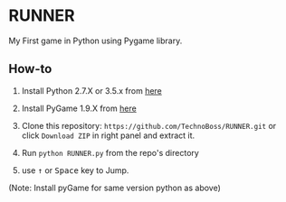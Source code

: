 # RUNNER
My First game in Python using Pygame library.


How-to
------

1. Install Python 2.7.X or 3.5.x from [here](https://www.python.org/download/releases/)

2. Install PyGame 1.9.X from [here](http://www.pygame.org/download.shtml)

3. Clone this repository: `https://github.com/TechnoBoss/RUNNER.git` or click `Download ZIP` in right panel and extract it.

4. Run `python RUNNER.py` from the repo's directory

5. use <kbd>&uarr;</kbd> or <kbd>Space</kbd> key to Jump.

  (Note: Install pyGame for same version python as above)

